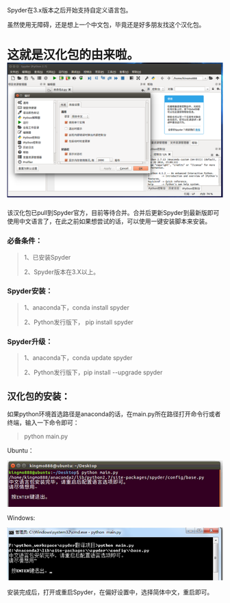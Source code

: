 Spyder在3.x版本之后开始支持自定义语言包。

虽然使用无障碍，还是想上一个中文包，毕竟还是好多朋友找这个汉化包。

这就是汉化包的由来啦。
![screenshot](./img/2017-04-07-13-59-16.png)
============================================
该汉化包已pull到Spyder官方，目前等待合并。合并后更新Spyder到最新版即可使用中文语言了，在此之前如果想尝试的话，可以使用一键安装脚本来安装。


### 必备条件：
>1、已安装Spyder
>
>2、Spyder版本在3.X以上。

### Spyder安装：
>1、anaconda下，conda install spyder
>
>2、Python发行版下， pip install spyder

### Spyder升级：
>1、anaconda下，conda update spyder
>
>2、Python发行版下，pip install --upgrade spyder


## 汉化包的安装：
如果python环境首选路径是anaconda的话，在main.py所在路径打开命令行或者终端，输入一下命令即可：
> python main.py


Ubuntu：

![screenshot](./img/spyder001.png)

Windows:

![screenshot](./img/spyder002.png)


安装完成后，打开或重启Spyder，在偏好设置中，选择简体中文，重启即可。
